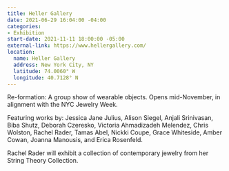 ```yaml
---
title: Heller Gallery
date: 2021-06-29 16:04:00 -04:00
categories:
- Exhibition
start-date: 2021-11-11 18:00:00 -05:00
external-link: https://www.hellergallery.com/
location:
  name: Heller Gallery
  address: New York City, NY
  latitude: 74.0060° W
  longitude: 40.7128° N
---
```


Re-formation: A group show of wearable objects. 
Opens mid-November, in alignment with the NYC Jewelry Week. 

Featuring works by: Jessica Jane Julius, Alison Siegel, Anjali Srinivasan, Biba Shutz, Deborah Czeresko, Victoria Ahmadizadeh Melendez, Chris Wolston, Rachel Rader, Tamas Abel, Nickki Coupe, Grace Whiteside, Amber Cowan, Joanna Manousis, and Erica Rosenfeld. 

Rachel Rader will exhibit a collection of contemporary jewelry from her String Theory Collection. 
